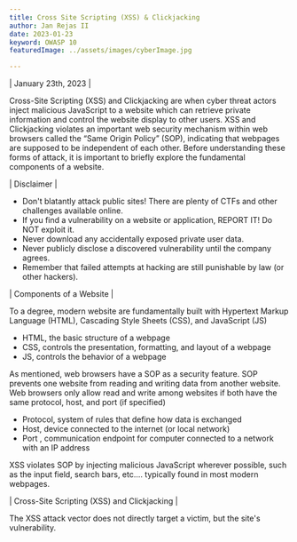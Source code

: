 ```yaml
---
title: Cross Site Scripting (XSS) & Clickjacking
author: Jan Rejas II
date: 2023-01-23
keyword: OWASP 10
featuredImage: ../assets/images/cyberImage.jpg

---
```


| January 23th, 2023 | 

Cross-Site Scripting (XSS) and Clickjacking are when cyber threat actors inject malicious JavaScript to a website which can retrieve private information and control the website display to other users. XSS and Clickjacking violates an important web security mechanism within web browsers called the “Same Origin Policy” (SOP), indicating that webpages are supposed to be independent of each other. Before understanding these forms of attack, it is important to  briefly explore the fundamental components of a website. 

| Disclaimer |

- Don't blatantly attack public sites! There are plenty of CTFs and other challenges available online.
- If you find a vulnerability on a website or application, REPORT IT! Do NOT exploit it.
- Never download any accidentally exposed private user data.
- Never publicly disclose a discovered vulnerability until the company agrees.
- Remember that failed attempts at hacking are still punishable by law (or other hackers).

| Components of a Website |

To a degree, modern website are fundamentally built with Hypertext Markup Language (HTML), Cascading Style Sheets (CSS), and JavaScript (JS)

-	HTML, the basic structure of a webpage
-	CSS, controls the presentation, formatting, and layout of a webpage
-	JS, controls the behavior of a webpage

As mentioned, web browsers have a SOP as a security feature. SOP prevents one website from reading and writing data from another website. Web browsers only allow read and write among websites if both have the same protocol, host, and port (if specified)

-	Protocol, system of rules that define how data is exchanged
-	Host, device connected to the internet (or local network)
-	Port , communication endpoint for computer connected to a network with an IP address

XSS violates SOP by injecting malicious JavaScript wherever possible, such as the input field, search bars, etc.… typically found in most modern webpages. 

| Cross-Site Scripting (XSS) and Clickjacking |

The XSS attack vector does not directly target a victim, but the site's vulnerability. 
